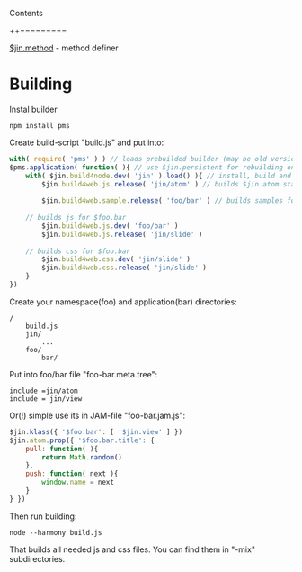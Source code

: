 Contents

++=========

[$jin.method](method/jin-method.doc.md) - method definer


Building
=======

Instal builder

	npm install pms

Create build-script "build.js" and put into:

```js
with( require( 'pms' ) ) // loads prebuilded builder (may be old version)
$pms.application( function( ){ // use $jin.persistent for rebuilding on file changes
    with( $jin.build4node.dev( 'jin' ).load() ){ // install, build and load $jin package
    	$jin.build4web.js.release( 'jin/atom' ) // builds $jin.atom standalone js-library
	
    	$jin.build4web.sample.release( 'foo/bar' ) // builds samples for $foo.bar
	
	// builds js for $foo.bar
    	$jin.build4web.js.dev( 'foo/bar' )
    	$jin.build4web.js.release( 'jin/slide' )
	
	// builds css for $foo.bar
    	$jin.build4web.css.dev( 'jin/slide' )
    	$jin.build4web.css.release( 'jin/slide' )
    }
})
```

Create your namespace(foo) and application(bar) directories:

	/
		build.js
		jin/
			...
		foo/
			bar/

Put into foo/bar file "foo-bar.meta.tree":

	include =jin/atom
	include = jin/view

Or(!) simple use its in JAM-file "foo-bar.jam.js":

```js
$jin.klass({ '$foo.bar': [ '$jin.view' ] })
$jin.atom.prop({ '$foo.bar.title': {
	pull: function( ){
		return Math.random()
	},
	push: function( next ){
		window.name = next
	}
} })
```

Then run building:

	node --harmony build.js

That builds all needed js and css files. You can find them in "-mix" subdirectories.
